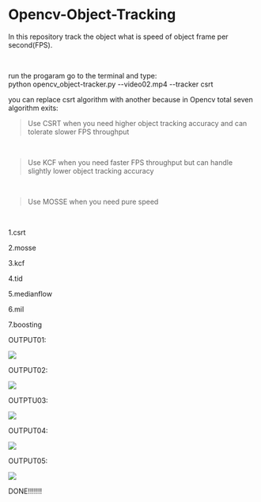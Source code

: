 # Opencv-Object-Tracking
In this repository track the object what is speed of object frame per second(FPS).

<br>

 run the progaram go to the terminal and type:
 <br>
 python opencv_object-tracker.py  --video02.mp4 --tracker csrt
 <br>
 
you can replace csrt algorithm with another because in Opencv total seven algorithm exits:
<br>

>Use CSRT when you need higher object tracking accuracy and can tolerate slower FPS throughput
<br>

>Use KCF when you need faster FPS throughput but can handle slightly lower object tracking accuracy
<br>

>Use MOSSE when you need pure speed
<br>


1.csrt
<br>

2.mosse
<br>

3.kcf
<br>

4.tid
<br>

5.medianflow
<br>

6.mil
<br>

7.boosting
<br>



 
 



OUTPUT01:

<image src ="output01.png">
  <br>
  
 OUTPUT02:

<image src ="output04.png"> 
  <br>
  
OUTPTU03:

<image src ="output05.png"> 
  <br>
  
 OUTPUT04:

<image src ="output06.png"> 
  <br>
  
  OUTPUT05:

<image src ="output07.png"> 
  
  

 DONE!!!!!!!
  
   
  
  
    
  
